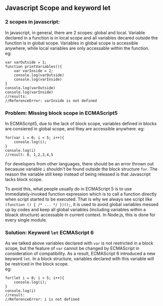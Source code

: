 ## Javascript Scope and keyword let
### 2 scopes in javascript:
In javascript, in general, there are 2 scopes: global and local.
Variable declared in a function is in local scope and all variables decared outside the function is in global scope.
Variables in global scope is accessible anywhere, while local variables are only accessable within the function.  
eg:  
```
var varOutside = 1;
function printVariables(){
	var varInside = 2;
	console.log(varOutside)
	console.log(varInside)
}
console.log(varOutside)
console.log(varInside)
//results:
//ReferenceError: varInside is not defined
```

### Problem: Missing block scope in ECMAScript5
In ECMAScript5, due to the lack of block scope, variables defined in blocks are consiered in global scope, and they are accessible anywhere.
eg:
```
for(var i = 0; i < 5; i++){
	console.log(i);
}
console.log(i)
//result: 0, 1,2,3,4,5
```
For developers from other languages, there should be an error thrown out becasuse variable `i` shouldn't be found outside the block structure `for`. The reason the variable still keep instead of being released is that Javascript lacks block scope.  

To avoid this, what people usually do in ECMAScript 5 is to use Immediately-invoked function expression which is to call a function directly when script started to be executed. That is why we always see script like `(function () { /* ... */ })();`, it is used to avoid global variables messed up by codes and keep all global variables (including variables within a bloack structure) accessable in current context. In Node.js, this is done for every single module. 

### Solution: Keyword `let` ECMAScript 6
As we talked above variables declared with `var` is not restricted in a block scope, but the feature of `var` cannot be changed by ECMAScript in consideration of compatibility. As a result, ECMAScript 6 introduced a new keyword `let`. In a block structure, variables declared with this variable will be restriced in the block scope.  
eg:
```
for(let i = 0; i < 5; i++){
	console.log(i);
}
console.log(i)
//result:
//ReferenceError: i is not defined
```
